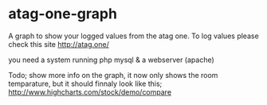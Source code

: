 # atag-one-graph
A graph to show your logged values from the atag one.
To log values please check this site http://atag.one/

you need a system running php mysql & a webserver (apache)

Todo; show more info on the graph, it now only shows the room temparature,
but it should finnaly look like this; http://www.highcharts.com/stock/demo/compare
